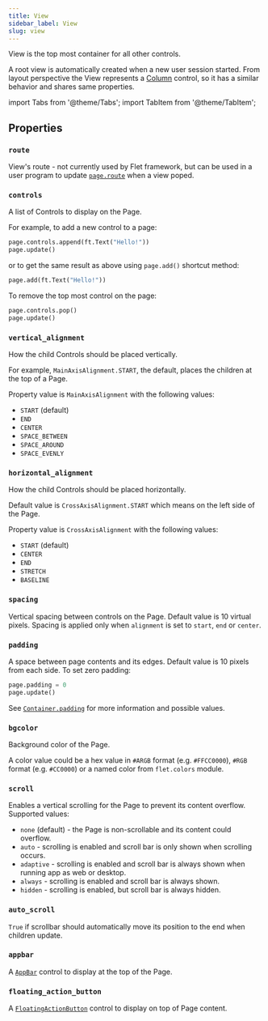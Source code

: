 ```yaml
---
title: View
sidebar_label: View
slug: view
---
```


View is the top most container for all other controls.

A root view is automatically created when a new user session started. From layout perspective the View represents a [Column](column) control, so it has a similar behavior and shares same properties.

import Tabs from '@theme/Tabs';
import TabItem from '@theme/TabItem';

## Properties

### `route`

View's route - not currently used by Flet framework, but can be used in a user program to update [`page.route`](/docs/controls/page#route) when a view poped.

### `controls`

A list of Controls to display on the Page.

For example, to add a new control to a page:

<Tabs groupId="language">
  <TabItem value="python" label="Python" default>

```python
page.controls.append(ft.Text("Hello!"))
page.update()
```

  </TabItem>
</Tabs>

or to get the same result as above using `page.add()` shortcut method:

<Tabs groupId="language">
  <TabItem value="python" label="Python" default>

```python
page.add(ft.Text("Hello!"))
```

  </TabItem>
</Tabs>

To remove the top most control on the page:

<Tabs groupId="language">
  <TabItem value="python" label="Python" default>

```python
page.controls.pop()
page.update()
```

  </TabItem>
</Tabs>

### `vertical_alignment`

How the child Controls should be placed vertically.

For example, `MainAxisAlignment.START`, the default, places the children at the top of a Page.

Property value is `MainAxisAlignment` with the following values:

* `START` (default)
* `END`
* `CENTER`
* `SPACE_BETWEEN`
* `SPACE_AROUND`
* `SPACE_EVENLY`

### `horizontal_alignment`

How the child Controls should be placed horizontally.

Default value is `CrossAxisAlignment.START` which means on the left side of the Page.

Property value is `CrossAxisAlignment` with the following values:

* `START` (default)
* `CENTER`
* `END`
* `STRETCH`
* `BASELINE`

### `spacing`

Vertical spacing between controls on the Page. Default value is 10 virtual pixels. Spacing is applied only when `alignment` is set to `start`, `end` or `center`.

### `padding`

A space between page contents and its edges. Default value is 10 pixels from each side. To set zero padding:

<Tabs groupId="language">
  <TabItem value="python" label="Python" default>

```python
page.padding = 0
page.update()
```

  </TabItem>
</Tabs>

See [`Container.padding`](container#padding) for more information and possible values.

### `bgcolor`

Background color of the Page.

A color value could be a hex value in `#ARGB` format (e.g. `#FFCC0000`), `#RGB` format (e.g. `#CC0000`) or a named color from `flet.colors` module.

### `scroll`

Enables a vertical scrolling for the Page to prevent its content overflow. Supported values:

* `none` (default) - the Page is non-scrollable and its content could overflow.
* `auto` - scrolling is enabled and scroll bar is only shown when scrolling occurs.
* `adaptive` - scrolling is enabled and scroll bar is always shown when running app as web or desktop.
* `always` - scrolling is enabled and scroll bar is always shown.
* `hidden` - scrolling is enabled, but scroll bar is always hidden.

### `auto_scroll`

`True` if scrollbar should automatically move its position to the end when children update.

### `appbar`

A [`AppBar`](/docs/controls/appbar) control to display at the top of the Page.

### `floating_action_button`

A [`FloatingActionButton`](/docs/controls/floatingactionbutton) control to display on top of Page content.